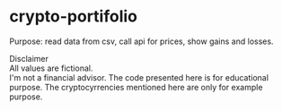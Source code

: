 # crypto-portifolio
Purpose: read data from csv, call api for prices, show gains and losses.

Disclaimer  
All values are fictional.  
I'm not a financial advisor.
The code presented here is for educational purpose.
The cryptocyrrencies mentioned here are only for example purpose.
